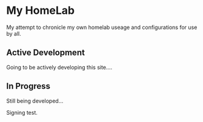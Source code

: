 # My HomeLab

My attempt to chronicle my own homelab useage and configurations for use by all.

## Active Development

Going to be actively developing this site....

## In Progress

Still being developed...

Signing test.